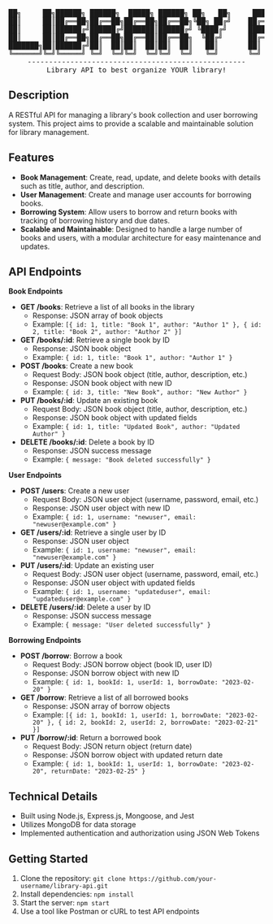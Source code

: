 <div align="center">
<pre>
██╗     ██╗██████╗ ██████╗  █████╗ ██████╗ ██╗   ██╗     █████╗ ██████╗ ██╗
██║     ██║██╔══██╗██╔══██╗██╔══██╗██╔══██╗╚██╗ ██╔╝    ██╔══██╗██╔══██╗██║
██║     ██║██████╔╝██████╔╝███████║██████╔╝ ╚████╔╝     ███████║██████╔╝██║
██║     ██║██╔══██╗██╔══██╗██╔══██║██╔══██╗  ╚██╔╝      ██╔══██║██╔═══╝ ██║
███████╗██║██████╔╝██║  ██║██║  ██║██║  ██║   ██║       ██║  ██║██║     ██║
╚══════╝╚═╝╚═════╝ ╚═╝  ╚═╝╚═╝  ╚═╝╚═╝  ╚═╝   ╚═╝       ╚═╝  ╚═╝╚═╝     ╚═╝
---------------------------------------------------
Library API to best organize YOUR library!
</pre>
</div>
  
## Description

A RESTful API for managing a library's book collection and user borrowing system. This project aims to provide a scalable and maintainable solution for library management.

## Features

- **Book Management**: Create, read, update, and delete books with details such as title, author, and description.
- **User Management**: Create and manage user accounts for borrowing books.
- **Borrowing System**: Allow users to borrow and return books with tracking of borrowing history and due dates.
- **Scalable and Maintainable**: Designed to handle a large number of books and users, with a modular architecture for easy maintenance and updates.

## API Endpoints

**Book Endpoints**

- **GET /books**: Retrieve a list of all books in the library
  - Response: JSON array of book objects
  - Example: `[{ id: 1, title: "Book 1", author: "Author 1" }, { id: 2, title: "Book 2", author: "Author 2" }]`
- **GET /books/:id**: Retrieve a single book by ID
  - Response: JSON book object
  - Example: `{ id: 1, title: "Book 1", author: "Author 1" }`
- **POST /books**: Create a new book
  - Request Body: JSON book object (title, author, description, etc.)
  - Response: JSON book object with new ID
  - Example: `{ id: 3, title: "New Book", author: "New Author" }`
- **PUT /books/:id**: Update an existing book
  - Request Body: JSON book object (title, author, description, etc.)
  - Response: JSON book object with updated fields
  - Example: `{ id: 1, title: "Updated Book", author: "Updated Author" }`
- **DELETE /books/:id**: Delete a book by ID
  - Response: JSON success message
  - Example: `{ message: "Book deleted successfully" }`

**User Endpoints**

- **POST /users**: Create a new user
  - Request Body: JSON user object (username, password, email, etc.)
  - Response: JSON user object with new ID
  - Example: `{ id: 1, username: "newuser", email: "newuser@example.com" }`
- **GET /users/:id**: Retrieve a single user by ID
  - Response: JSON user object
  - Example: `{ id: 1, username: "newuser", email: "newuser@example.com" }`
- **PUT /users/:id**: Update an existing user
  - Request Body: JSON user object (username, password, email, etc.)
  - Response: JSON user object with updated fields
  - Example: `{ id: 1, username: "updateduser", email: "updateduser@example.com" }`
- **DELETE /users/:id**: Delete a user by ID
  - Response: JSON success message
  - Example: `{ message: "User deleted successfully" }`

**Borrowing Endpoints**

- **POST /borrow**: Borrow a book
  - Request Body: JSON borrow object (book ID, user ID)
  - Response: JSON borrow object with new ID
  - Example: `{ id: 1, bookId: 1, userId: 1, borrowDate: "2023-02-20" }`
- **GET /borrow**: Retrieve a list of all borrowed books
  - Response: JSON array of borrow objects
  - Example: `[{ id: 1, bookId: 1, userId: 1, borrowDate: "2023-02-20" }, { id: 2, bookId: 2, userId: 2, borrowDate: "2023-02-21" }]`
- **PUT /borrow/:id**: Return a borrowed book
  - Request Body: JSON return object (return date)
  - Response: JSON borrow object with updated return date
  - Example: `{ id: 1, bookId: 1, userId: 1, borrowDate: "2023-02-20", returnDate: "2023-02-25" }`

## Technical Details

- Built using Node.js, Express.js, Mongoose, and Jest
- Utilizes MongoDB for data storage
- Implemented authentication and authorization using JSON Web Tokens

## Getting Started

1. Clone the repository: `git clone https://github.com/your-username/library-api.git`
2. Install dependencies: `npm install`
3. Start the server: `npm start`
4. Use a tool like Postman or cURL to test API endpoints
